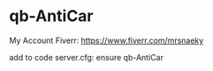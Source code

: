 # qb-AntiCar
My Account Fiverr: https://www.fiverr.com/mrsnaeky

add to code server.cfg: 
ensure qb-AntiCar

